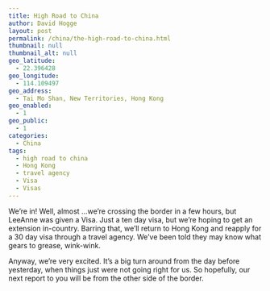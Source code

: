 ```yaml
---
title: High Road to China
author: David Hogge
layout: post
permalink: /china/the-high-road-to-china.html
thumbnail: null
thumbnail_alt: null
geo_latitude:
  - 22.396428
geo_longitude:
  - 114.109497
geo_address:
  - Tai Mo Shan, New Territories, Hong Kong
geo_enabled:
  - 1
geo_public:
  - 1
categories:
  - China
tags:
  - high road to china
  - Hong Kong
  - travel agency
  - Visa
  - Visas
---
```

We&#8217;re in! Well, almost &#8230;we&#8217;re crossing the border in a few hours, but LeeAnne was given a Visa. Just a ten day visa, but we&#8217;re hoping to get an extension in-country. Barring that, we&#8217;ll return to Hong Kong and reapply for a 30 day visa through a travel agency. We&#8217;ve been told they may know what gears to grease, wink-wink.

Anyway, we&#8217;re very excited. It&#8217;s a big turn around from the day before yesterday, when things just were not going right for us. So hopefully, our next report to you will be from the other side of the border.